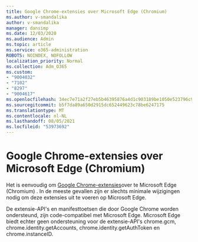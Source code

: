 ```yaml
---
title: Google Chrome-extensies over Microsoft Edge (Chromium)
ms.author: v-smandalika
author: v-smandalika
manager: dansimp
ms.date: 12/03/2020
ms.audience: Admin
ms.topic: article
ms.service: o365-administration
ROBOTS: NOINDEX, NOFOLLOW
localization_priority: Normal
ms.collection: Adm_O365
ms.custom:
- "9004032"
- "7102"
- "8297"
- "9004617"
ms.openlocfilehash: 34ec7e71a2f27eb5b46395876a4d1c903189be1050e523796c9f2a817c20aaa0
ms.sourcegitcommit: b5f7da89a650d2915dc652449623c78be6247175
ms.translationtype: MT
ms.contentlocale: nl-NL
ms.lasthandoff: 08/05/2021
ms.locfileid: "53973692"
---
```

# <a name="port-google-chrome-extensions-to-microsoft-edge-chromium"></a>Google Chrome-extensies over Microsoft Edge (Chromium)

Het is eenvoudig om [Google Chrome-extensies](https://docs.microsoft.com/microsoft-edge/extensions-chromium/developer-guide/port-chrome-extension)over te Microsoft Edge (Chromium) . In de meeste gevallen zijn er slechts minimale wijzigingen nodig om deze extensies uit te voeren op Microsoft Edge.

De extensie-API's en manifesttoetsen die door Google Chrome worden ondersteund, zijn code-compatibel met Microsoft Edge. Microsoft Edge biedt echter geen ondersteuning voor de extensie-API's chrome.gcm, chrome.identity.getAccounts, chrome.identity.getAuthToken en chrome.instanceID.